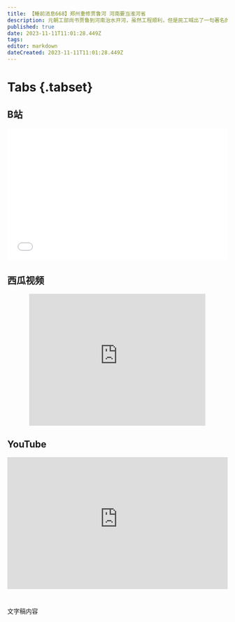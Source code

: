 ```yaml
---
title: 【睡前消息668】郑州重修贾鲁河 河南要当淮河省
description: 元朝工部尚书贾鲁到河南治水开河，虽然工程顺利，但是民工喊出了一句著名的口号：“莫道石人一只眼，挑动黄河天下反”，最后贾鲁自己也死在朱元璋的老家凤阳。七个世纪之后，河南决定重修贾鲁河，代表了河南新的经济发展方向。
published: true
date: 2023-11-11T11:01:28.449Z
tags: 
editor: markdown
dateCreated: 2023-11-11T11:01:28.449Z
---
```


# Tabs {.tabset}
## B站
<div style="position: relative; padding: 30% 45%;">
<iframe style="position: absolute; width: 100%; height: 100%; left: 0; top: 0;" src="//player.bilibili.com/player.html?&bvid=BV1Q94y137uh&page=1&as_wide=1&high_quality=1&danmaku=1&autoplay=0" scrolling="no" border="0" frameborder="no" framespacing="0" allowfullscreen="true"></iframe>
</div>

## 西瓜视频
<div style="position: relative; padding: 30% 45%;">
<iframe style="position: absolute; top: 50%; left: 50%; transform: translate(-50%, -50%); width: 80%; height: 100%;" frameborder="0" src="https://www.ixigua.com/iframe/西瓜视频ID?autoplay=0" referrerpolicy="unsafe-url" allowfullscreen></iframe>
</div>

## YouTube
<div style="position: relative; padding: 30% 45%;">
<iframe style="position: absolute; top: 0; left: 0; width: 100%; height: 100%;" src="https://www.youtube-nocookie.com/embed/YouTubeVID" title="YouTube video player" frameborder="0" allow="accelerometer; autoplay; clipboard-write; encrypted-media; gyroscope; picture-in-picture" allowfullscreen="true"></iframe>
</div>
  
# 

文字稿内容
